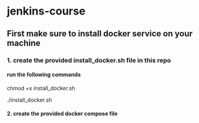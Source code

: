 # jenkins-course


## First make sure to install docker service on your machine

### 1. create the provided install_docker.sh file in this repo 
#### run the following commands 
chmod +x install_docker.sh

./install_docker.sh



#### 2. create the provided docker compose file 
